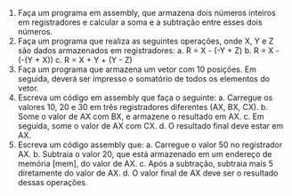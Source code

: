 1. Faça um programa em assembly, que armazena dois números inteiros em
registradores e calcular a soma e a subtração entre esses dois números.
2. Faça um programa que realiza as seguintes operações, onde X, Y e Z são dados
armazenados em registradores:
a. R = X - (-Y + Z)
b. R = X - (-(Y + X))
c. R = X + Y + (Y - Z)
3. Faça um programa que armazena um vetor com 10 posições. Em seguida, deverá
ser impresso o somatório de todos os elementos do vetor.
4. Escreva um código em assembly que faça o seguinte:
a. Carregue os valores 10, 20 e 30 em três registradores diferentes (AX, BX,
CX).
b. Some o valor de AX com BX, e armazene o resultado em AX.
c. Em seguida, some o valor de AX com CX.
d. O resultado final deve estar em AX.
5. Escreva um código assembly que:
a. Carregue o valor 50 no registrador AX.
b. Subtraia o valor 20, que está armazenado em um endereço de memória
[mem], do valor de AX.
c. Após a subtração, subtraia mais 5 diretamente do valor de AX.
d. O valor final de AX deve ser o resultado dessas operações.